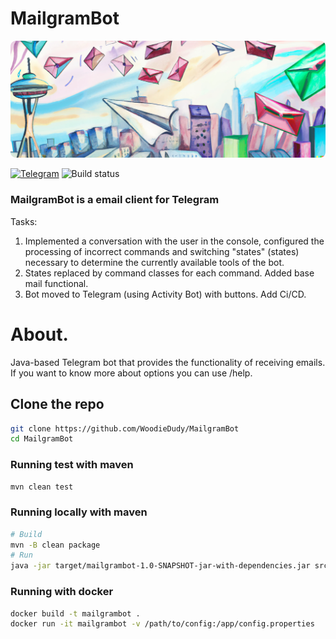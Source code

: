 # MailgramBot
<img src="assets/snippet.png" alt="snippet.png">

[![Telegram](https://badgen.net/badge/icon/telegram?icon=telegram&label=open)](https://t.me/CoolMailgramBot)
![Build status](https://github.com/WoodieDudy/MailgramBot/actions/workflows/test_and_pub.yml/badge.svg?branch=dev)

### MailgramBot is a email client for Telegram 

Tasks:
1. Implemented a conversation with the user in the console, configured the processing of incorrect commands and switching "states" (states)
necessary to determine the currently available tools of the bot.
2. States replaced by command classes for each command. Added base mail functional.
3. Bot moved to Telegram (using Activity Bot) with buttons. Add Ci/CD.

# About.
Java-based Telegram bot that provides the functionality of receiving emails.
If you want to know more about options you can use /help.

## Clone the repo
```sh
git clone https://github.com/WoodieDudy/MailgramBot
cd MailgramBot
```

### Running test with maven
```sh
mvn clean test
```

### Running locally with maven
```sh
# Build
mvn -B clean package
# Run 
java -jar target/mailgrambot-1.0-SNAPSHOT-jar-with-dependencies.jar src/main/resources/config.properties
```

### Running with docker
```sh
docker build -t mailgrambot .
docker run -it mailgrambot -v /path/to/config:/app/config.properties
```